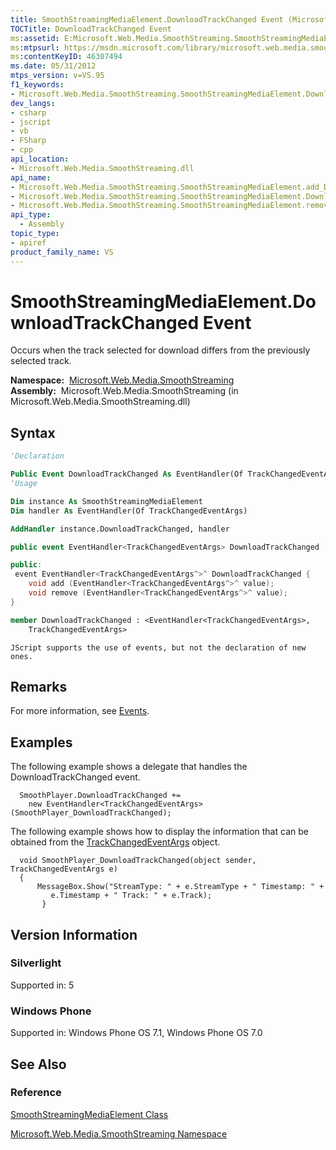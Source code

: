 ```yaml
---
title: SmoothStreamingMediaElement.DownloadTrackChanged Event (Microsoft.Web.Media.SmoothStreaming)
TOCTitle: DownloadTrackChanged Event
ms:assetid: E:Microsoft.Web.Media.SmoothStreaming.SmoothStreamingMediaElement.DownloadTrackChanged
ms:mtpsurl: https://msdn.microsoft.com/library/microsoft.web.media.smoothstreaming.smoothstreamingmediaelement.downloadtrackchanged(v=VS.95)
ms:contentKeyID: 46307494
ms.date: 05/31/2012
mtps_version: v=VS.95
f1_keywords:
- Microsoft.Web.Media.SmoothStreaming.SmoothStreamingMediaElement.DownloadTrackChanged
dev_langs:
- csharp
- jscript
- vb
- FSharp
- cpp
api_location:
- Microsoft.Web.Media.SmoothStreaming.dll
api_name:
- Microsoft.Web.Media.SmoothStreaming.SmoothStreamingMediaElement.add_DownloadTrackChanged
- Microsoft.Web.Media.SmoothStreaming.SmoothStreamingMediaElement.DownloadTrackChanged
- Microsoft.Web.Media.SmoothStreaming.SmoothStreamingMediaElement.remove_DownloadTrackChanged
api_type:
  - Assembly
topic_type:
- apiref
product_family_name: VS
---
```


# SmoothStreamingMediaElement.DownloadTrackChanged Event

Occurs when the track selected for download differs from the previously selected track.

**Namespace:**  [Microsoft.Web.Media.SmoothStreaming](microsoft-web-media-smoothstreaming-namespace_1.md)  
**Assembly:**  Microsoft.Web.Media.SmoothStreaming (in Microsoft.Web.Media.SmoothStreaming.dll)

## Syntax

```vb
'Declaration

Public Event DownloadTrackChanged As EventHandler(Of TrackChangedEventArgs)
'Usage

Dim instance As SmoothStreamingMediaElement
Dim handler As EventHandler(Of TrackChangedEventArgs)

AddHandler instance.DownloadTrackChanged, handler
```

```csharp
public event EventHandler<TrackChangedEventArgs> DownloadTrackChanged
```

```cpp
public:
 event EventHandler<TrackChangedEventArgs^>^ DownloadTrackChanged {
    void add (EventHandler<TrackChangedEventArgs^>^ value);
    void remove (EventHandler<TrackChangedEventArgs^>^ value);
}
```

``` fsharp
member DownloadTrackChanged : <EventHandler<TrackChangedEventArgs>,
    TrackChangedEventArgs>
```

```jscript
JScript supports the use of events, but not the declaration of new ones.
```

## Remarks

For more information, see [Events](events.md).

## Examples

The following example shows a delegate that handles the DownloadTrackChanged event.

``` 
  SmoothPlayer.DownloadTrackChanged += 
    new EventHandler<TrackChangedEventArgs>(SmoothPlayer_DownloadTrackChanged);
```

The following example shows how to display the information that can be obtained from the [TrackChangedEventArgs](trackchangedeventargs-class-microsoft-web-media-smoothstreaming_1.md) object.

``` 
  void SmoothPlayer_DownloadTrackChanged(object sender, TrackChangedEventArgs e)
  {
      MessageBox.Show("StreamType: " + e.StreamType + " Timestamp: " +
         e.Timestamp + " Track: " + e.Track);
       }
```

## Version Information

### Silverlight

Supported in: 5  

### Windows Phone

Supported in: Windows Phone OS 7.1, Windows Phone OS 7.0  

## See Also

### Reference

[SmoothStreamingMediaElement Class](smoothstreamingmediaelement-class-microsoft-web-media-smoothstreaming_1.md)

[Microsoft.Web.Media.SmoothStreaming Namespace](microsoft-web-media-smoothstreaming-namespace_1.md)

